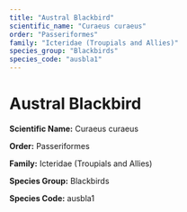 ```yaml
---
title: "Austral Blackbird"
scientific_name: "Curaeus curaeus"
order: "Passeriformes"
family: "Icteridae (Troupials and Allies)"
species_group: "Blackbirds"
species_code: "ausbla1"
---
```


# Austral Blackbird

**Scientific Name:** Curaeus curaeus

**Order:** Passeriformes

**Family:** Icteridae (Troupials and Allies)

**Species Group:** Blackbirds

**Species Code:** ausbla1
